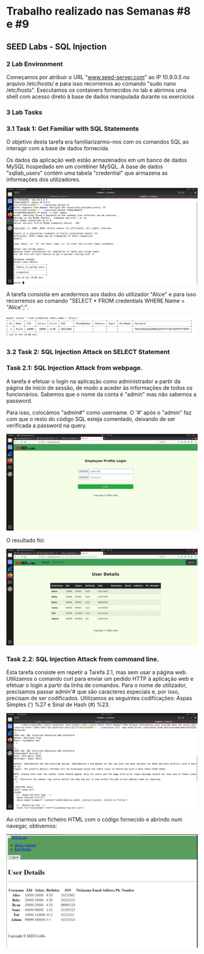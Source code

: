 # Trabalho realizado nas Semanas #8 e #9
## SEED Labs - SQL Injection

### 2 Lab Environment
Começamos por atribuir o URL "www.seed-server.com" ao IP 10.9.0.5 no arquivo /etc/hosts/ e para isso recorremos ao comando "sudo nano /etc/hosts".
Executamos os containers fornecidos no lab e abrimos uma shell com acesso direto à base de dados manipulada durante os exercícios

### 3 Lab Tasks
### 3.1 Task 1: Get Familiar with SQL Statements

O objetivo desta tarefa era familiarizarmo-nos com os comandos SQL ao interagir com a base de dados fornecida.

Os dados da aplicação web estão armazenados em um banco de dados MySQL hospedado em um contêiner MySQL. A base de dados "sqllab_users" contém uma tabela "credential" que armazena as informações dos utilizadores.

<img src="imagens/Screenshot from 2023-11-17 10-59-26.png">

A tarefa consistia em acedermos aos dados do utilizador "Alice" e para isso recorremos ao comando "SELECT * FROM credentials WHERE Name = "Alice";".

<img src = "imagens/Captura de ecrã 2023-11-17, às 23.08.25.png">



### 3.2 Task 2: SQL Injection Attack on SELECT Statement
### Task 2.1: SQL Injection Attack from webpage.
A tarefa é efetuar o login na aplicação  como administrador a partir da página de início de sessão, de modo a aceder às informações de todos os funcionários.
Sabemos que o nome da conta é "admin" mas não sabemos a password.

Para isso, colocámos "admin#" como username. O '#' após o "admin" faz com que o resto do código SQL esteja comentado, deixando de ser verificada a password na query.

<img src = "imagens/Screenshot from 2023-11-17 11-01-31.png">

O resultado foi:

<img src= "imagens/Screenshot from 2023-11-17 11-01-38.png">

### Task 2.2: SQL Injection Attack from command line.
Esta tarefa consiste em repetir a Tarefa 2.1, mas sem usar a página web.
Utilizamos o comando curl para enviar um pedido HTTP à aplicação web e efetuar o login a partir da linha de comandos. Para o nome de utilizador, precisamos passar admin'# que são caracteres especiais e, por isso, precisam de ser codificados.
Utilizamos as seguintes codificações: Aspas Simples (') %27 e Sinal de Hash (#) %23.

<img src="imagens/Screenshot from 2023-11-17 11-09-25.png">


Ao criarmos um ficheiro HTML com o código fornecido e abrindo num navegar, obtivemos:

<img src="imagens/Captura de ecrã 2023-11-17, às 23.27.40.png">
